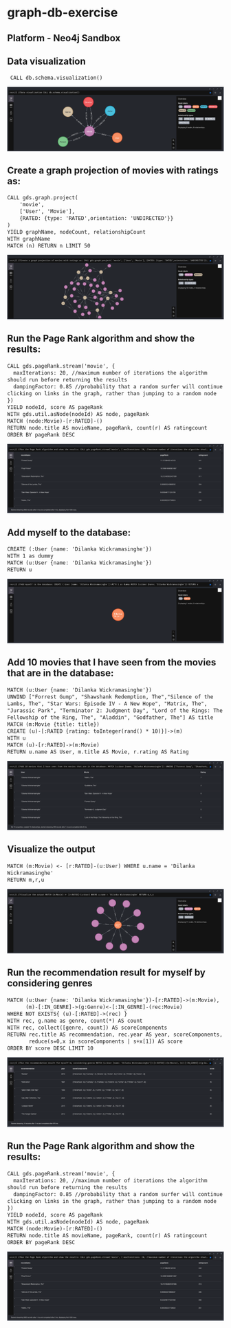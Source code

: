 # graph-db-exercise
## Platform - Neo4j Sandbox 

## Data visualization
```
 CALL db.schema.visualization()
 ```
 ![Alt Text](/Images/1.png)


## Create a graph projection of movies with ratings as:
```
CALL gds.graph.project(
    'movie',
    ['User', 'Movie'],
    {RATED: {type: 'RATED',orientation: 'UNDIRECTED'}}
)
YIELD graphName, nodeCount, relationshipCount
WITH graphName
MATCH (n) RETURN n LIMIT 50
```
 ![Alt Text](/Images/2.png)

## Run the Page Rank algorithm and show the results:
```
CALL gds.pageRank.stream('movie', {
  maxIterations: 20, //maximum number of iterations the algorithm should run before returning the results
  dampingFactor: 0.85 //probability that a random surfer will continue clicking on links in the graph, rather than jumping to a random node
})
YIELD nodeId, score AS pageRank
WITH gds.util.asNode(nodeId) AS node, pageRank
MATCH (node:Movie)-[r:RATED]-()
RETURN node.title AS movieName, pageRank, count(r) AS ratingcount
ORDER BY pageRank DESC
```
 ![Alt Text](/Images/3.png)

## Add myself to the database:
```
CREATE (:User {name: 'Dilanka Wickramasinghe'})
WITH 1 as dummy
MATCH (u:User {name: 'Dilanka Wickramasinghe'})
RETURN u
```
 ![Alt Text](/Images/4.png)

## Add 10 movies that I have seen from the movies that are in the database:
```
MATCH (u:User {name: 'Dilanka Wickramasinghe'})
UNWIND ["Forrest Gump", "Shawshank Redemption, The","Silence of the Lambs, The", "Star Wars: Episode IV - A New Hope", "Matrix, The", "Jurassic Park", "Terminator 2: Judgment Day", "Lord of the Rings: The Fellowship of the Ring, The", "Aladdin", "Godfather, The"] AS title
MATCH (m:Movie {title: title})
CREATE (u)-[:RATED {rating: toInteger(rand() * 10)}]->(m)
WITH u
MATCH (u)-[r:RATED]->(m:Movie)
RETURN u.name AS User, m.title AS Movie, r.rating AS Rating
```
 ![Alt Text](/Images/5.png)

## Visualize the output
```
MATCH (m:Movie) <- [r:RATED]-(u:User) WHERE u.name = 'Dilanka Wickramasinghe'
RETURN m,r,u
```
 ![Alt Text](/Images/6.png)

## Run the recommendation result for myself by considering genres
```
MATCH (u:User {name: 'Dilanka Wickramasinghe'})-[r:RATED]->(m:Movie),
      (m)-[:IN_GENRE]->(g:Genre)<-[:IN_GENRE]-(rec:Movie)
WHERE NOT EXISTS{ (u)-[:RATED]->(rec) }
WITH rec, g.name as genre, count(*) AS count
WITH rec, collect([genre, count]) AS scoreComponents
RETURN rec.title AS recommendation, rec.year AS year, scoreComponents,
       reduce(s=0,x in scoreComponents | s+x[1]) AS score
ORDER BY score DESC LIMIT 10
```
 ![Alt Text](/Images/7.png)

## Run the Page Rank algorithm and show the results:
```
CALL gds.pageRank.stream('movie', {
  maxIterations: 20, //maximum number of iterations the algorithm should run before returning the results
  dampingFactor: 0.85 //probability that a random surfer will continue clicking on links in the graph, rather than jumping to a random node
})
YIELD nodeId, score AS pageRank
WITH gds.util.asNode(nodeId) AS node, pageRank
MATCH (node:Movie)-[r:RATED]-()
RETURN node.title AS movieName, pageRank, count(r) AS ratingcount
ORDER BY pageRank DESC 
```
 ![Alt Text](/Images/8.png)
